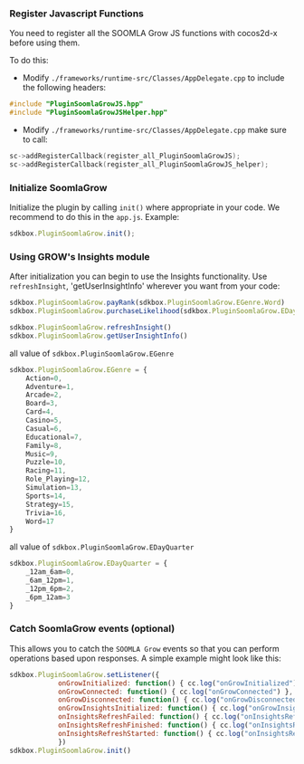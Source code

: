 ### Register Javascript Functions
You need to register all the SOOMLA Grow JS functions with cocos2d-x before using them.

To do this:
* Modify `./frameworks/runtime-src/Classes/AppDelegate.cpp` to include the following headers:
```cpp
#include "PluginSoomlaGrowJS.hpp"
#include "PluginSoomlaGrowJSHelper.hpp"
```

* Modify `./frameworks/runtime-src/Classes/AppDelegate.cpp` make sure to call:
```cpp
sc->addRegisterCallback(register_all_PluginSoomlaGrowJS);
sc->addRegisterCallback(register_all_PluginSoomlaGrowJS_helper);
```

### Initialize SoomlaGrow
Initialize the plugin by calling `init()` where appropriate in your code. We
recommend to do this in the `app.js`. Example:
```javascript
sdkbox.PluginSoomlaGrow.init();
```

### Using GROW's Insights module
After initialization you can begin to use the Insights functionality. Use `refreshInsight`, 'getUserInsightInfo' wherever you want from your code:
```javascript
sdkbox.PluginSoomlaGrow.payRank(sdkbox.PluginSoomlaGrow.EGenre.Word)
sdkbox.PluginSoomlaGrow.purchaseLikelihood(sdkbox.PluginSoomlaGrow.EDayQuarter._12am_6am)

sdkbox.PluginSoomlaGrow.refreshInsight()
sdkbox.PluginSoomlaGrow.getUserInsightInfo()
```

all value of `sdkbox.PluginSoomlaGrow.EGenre`
```javascript
sdkbox.PluginSoomlaGrow.EGenre = {
    Action=0,
    Adventure=1,
    Arcade=2,
    Board=3,
    Card=4,
    Casino=5,
    Casual=6,
    Educational=7,
    Family=8,
    Music=9,
    Puzzle=10,
    Racing=11,
    Role_Playing=12,
    Simulation=13,
    Sports=14,
    Strategy=15,
    Trivia=16,
    Word=17
}
```

all value of `sdkbox.PluginSoomlaGrow.EDayQuarter`
```javascript
sdkbox.PluginSoomlaGrow.EDayQuarter = {
    _12am_6am=0,
    _6am_12pm=1,
    _12pm_6pm=2,
    _6pm_12am=3
}
```

### Catch SoomlaGrow events (optional)
This allows you to catch the `SOOMLA Grow` events so that you can perform operations based upon responses. A simple example might look like this:
```javascript
sdkbox.PluginSoomlaGrow.setListener({
            onGrowInitialized: function() { cc.log("onGrowInitialized") },
            onGrowConnected: function() { cc.log("onGrowConnected") },
            onGrowDisconnected: function() { cc.log("onGrowDisconnected") },
            onGrowInsightsInitialized: function() { cc.log("onGrowInsightsInitialized") },
            onInsightsRefreshFailed: function() { cc.log("onInsightsRefreshFailed") },
            onInsightsRefreshFinished: function() { cc.log("onInsightsRefreshFinished") },
            onInsightsRefreshStarted: function() { cc.log("onInsightsRefreshStarted") }
            })
sdkbox.PluginSoomlaGrow.init()
```
